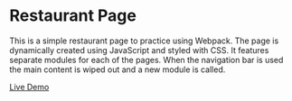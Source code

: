 # Restaurant Page

This is a simple restaurant page to practice using Webpack. The page is dynamically created using JavaScript and styled with CSS. It features separate modules for each of the pages. When the navigation bar is used the main content is wiped out and a new module is called.

[Live Demo](https://evan1mclean.github.io/restaurant-page/)
